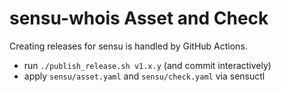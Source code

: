 # sensu-whois Asset and Check

Creating releases for sensu is handled by GitHub Actions.

- run `./publish_release.sh v1.x.y` (and commit interactively)
- apply `sensu/asset.yaml` and `sensu/check.yaml` via sensuctl

